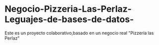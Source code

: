 # Negocio-Pizzeria-Las-Perlaz-Leguajes-de-bases-de-datos-
Este es un proyecto colaborativo,basado en un negocio real "Pizzeria las Perlaz"
